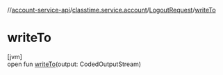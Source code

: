 //[account-service-api](../../../index.md)/[classtime.service.account](../index.md)/[LogoutRequest](index.md)/[writeTo](write-to.md)

# writeTo

[jvm]\
open fun [writeTo](write-to.md)(output: CodedOutputStream)
